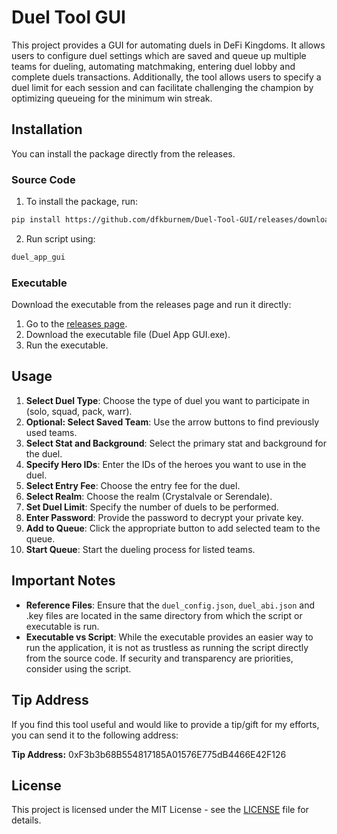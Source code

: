 # Duel Tool GUI

This project provides a GUI for automating duels in DeFi Kingdoms. It allows users to configure duel settings which are saved and queue up multiple teams for dueling, automating matchmaking, entering duel lobby and complete duels transactions. Additionally, the tool allows users to specify a duel limit for each session and can facilitate challenging the champion by optimizing queueing for the minimum win streak.

## Installation

You can install the package directly from the releases.

### Source Code

1. To install the package, run:

```bash
pip install https://github.com/dfkburnem/Duel-Tool-GUI/releases/download/v2.0.0/duel_app_gui-2.0.0.tar.gz
```
2. Run script using:

```bash
duel_app_gui
```

### Executable

Download the executable from the releases page and run it directly:

1. Go to the [releases page](https://github.com/dfkburnem/Duel-Tool-GUI/releases).
2. Download the executable file (Duel App GUI.exe).
3. Run the executable.

## Usage

1. **Select Duel Type**: Choose the type of duel you want to participate in (solo, squad, pack, warr).
2. **Optional: Select Saved Team**: Use the arrow buttons to find previously used teams.
3. **Select Stat and Background**: Select the primary stat and background for the duel.
4. **Specify Hero IDs**: Enter the IDs of the heroes you want to use in the duel.
5. **Select Entry Fee**: Choose the entry fee for the duel.
6. **Select Realm**: Choose the realm (Crystalvale or Serendale).
7. **Set Duel Limit**: Specify the number of duels to be performed.
8. **Enter Password**: Provide the password to decrypt your private key.
9. **Add to Queue**: Click the appropriate button to add selected team to the queue.
10. **Start Queue**: Start the dueling process for listed teams.

## Important Notes

- **Reference Files**: Ensure that the `duel_config.json`, `duel_abi.json` and .key files are located in the same directory from which the script or executable is run.
- **Executable vs Script**: While the executable provides an easier way to run the application, it is not as trustless as running the script directly from the source code. If security and transparency are priorities, consider using the script.

## Tip Address

If you find this tool useful and would like to provide a tip/gift for my efforts, you can send it to the following address:

**Tip Address:** 0xF3b3b68B554817185A01576E775dB4466E42F126

## License

This project is licensed under the MIT License - see the [LICENSE](LICENSE) file for details.
